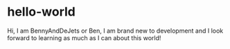 # hello-world

Hi, I am BennyAndDeJets or Ben, I am brand new to development and I look forward to learning as much as I can about this world!
